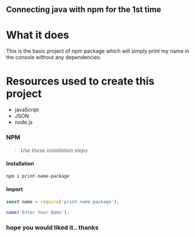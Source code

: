 ## Connecting java with npm for the 1st time

# What it does
  This is the basic project of npm package which will simply print my name in the console without any dependencies.

# Resources used to create this project
   - javaScript
   - JSON
   - node.js

### NPM

> _Use these installation steps_

#### Installation

```bash
npm i print-name-package
```

#### Import

```javascript
const name = require('print-name-package');

name('Enter Your Name');
```
### hope you would liked it.. thanks
